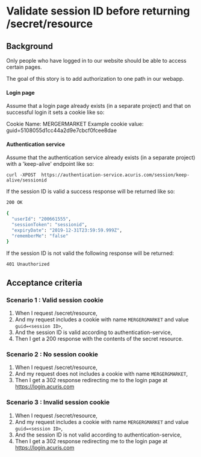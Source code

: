# Validate session ID before returning /secret/resource 

## Background

Only people who have logged in to our website should be able to access certain pages.

The goal of this story is to add authorization to one path in our webapp.

#### Login page

Assume that a login page already exists (in a separate project) and that on successful login it sets a cookie like so:

Cookie Name: MERGERMARKET
Example cookie value: guid=5108055d1cc44a2d9e7cbcf0fcee8dae

#### Authentication service

Assume that the authentication service already exists (in a separate project) with a 'keep-alive' endpoint like so: 

```
curl -XPOST  https://authentication-service.acuris.com/session/keep-alive/sessionid
```

If the session ID is valid a success response will be returned like so:

```bash
200 OK

{ 
  "userId": "200661555",
  "sessionToken": "sessionid",
  "expiryDate": "2019-12-31T23:59:59.999Z",
  "rememberMe": "false"
}
```

If the session ID is not valid the following response will be returned:

```bash
401 Unauthorized
```

## Acceptance criteria

### Scenario 1 : Valid session cookie

1. When I request /secret/resource,
2. And my request includes a cookie with name `MERGERGMARKET` and value `guid=<session ID>`,
3. And the session ID is valid according to authentication-service,
4. Then I get a 200 response with the contents of the secret resource.

### Scenario 2 : No session cookie

1. When I request /secret/resource,
2. And my request does not includes a cookie with name `MERGERGMARKET`,
3. Then I get a 302 response redirecting me to the login page at https://login.acuris.com

### Scenario 3 : Invalid session cookie

1. When I request /secret/resource,
2. And my request includes a cookie with name `MERGERGMARKET` and value `guid=<session ID>`,
3. And the session ID is not valid according to authentication-service,
4. Then I get a 302 response redirecting me to the login page at https://login.acuris.com

